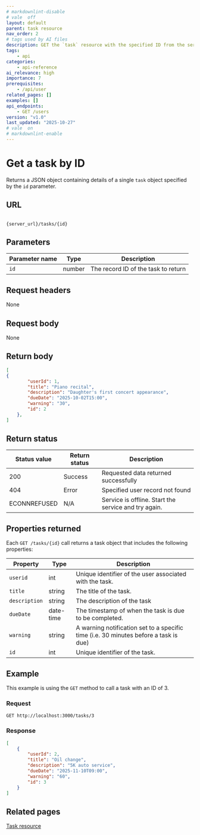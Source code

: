 ```yaml
---
# markdownlint-disable
# vale  off
layout: default
parent: task resource
nav_order: 2
# tags used by AI files
description: GET the `task` resource with the specified ID from the service
tags:
    - api
categories:
    - api-reference
ai_relevance: high
importance: 7
prerequisites:
    - /api/user
related_pages: []
examples: []
api_endpoints:
    - GET /users
version: "v1.0"
last_updated: "2025-10-27"
# vale  on
# markdownlint-enable
---
```


# Get a task by ID

Returns a JSON object containing details of a single `task` object specified by the `id` parameter.

## URL

```shell

{server_url}/tasks/{id}
```

## Parameters

| Parameter name | Type | Description |
| -------------- | ------ | ------------ |
| `id` | number | The record ID of the task to return |

## Request headers

None

## Request body

None

## Return body

```json
[
{
        "userId": 1,
        "title": "Piano recital",
        "description": "Daughter's first concert appearance",
        "dueDate": "2025-10-02T15:00",
        "warning": "30",
        "id": 2
    },
]
```

## Return status

| Status value | Return status | Description |
| ------------- | ----------- | ----------- |
| 200 | Success | Requested data returned successfully |
| 404 | Error | Specified user record not found |
|  ECONNREFUSED | N/A | Service is offline. Start the service and try again. |

## Properties returned

Each `GET /tasks/{id}` call returns a task object that includes the following properties:

| Property      | Type      | Description   |
| ------------  | -------   | ------------- |
| `userid`      | int       | Unique identifier of the user associated with the task. |
| `title`       | string    | The title of the task. |
| `description` | string    | The description of the task |
| `dueDate`     | date-time | The timestamp of when the task is due to be completed. |
| `warning`     | string    | A warning notification set to a specific time (i.e. 30 minutes before a task is due)|
| `id`          | int       | Unique identifier of the task. |

## Example

This example is using the `GET` method to call a task with an ID of 3.

### Request

```shell
GET http://localhost:3000/tasks/3
```

### Response

```json
[   
    {
        "userId": 2,
        "title": "Oil change",
        "description": "5K auto service",
        "dueDate": "2025-11-10T09:00",
        "warning": "60",
        "id": 3
    }   
]
```

## Related pages

[Task resource](task.md)
